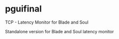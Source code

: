 # pguifinal
TCP - Latency Monitor for Blade and Soul

Standalone version for Blade and Soul latency monitor
